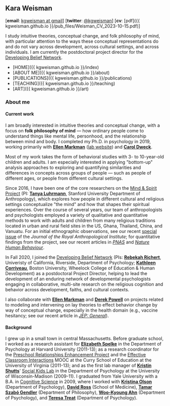 ## Kara Weisman

[**email**: [kgweisman at gmail](mailto:kgweisman@gmail.com)] [**twitter**: [@kgweisman](https://twitter.com/kgweisman)] [**cv**: [pdf]({{ kgweisman.github.io }}/pub_files/Weisman_CV_2023-10-15.pdf)]

I study intuitive theories, conceptual change, and folk philosophy of mind, with particular attention to the ways these conceptual representations do and do not vary across development, across cultural settings, and across individuals. I am currently the postdoctoral project director for the [Developing Belief Network](https://www.developingbelief.com/).

* [HOME]({{ kgweisman.github.io }}/index)
* [ABOUT ME]({{ kgweisman.github.io }}/about)
* [PUBLICATIONS]({{ kgweisman.github.io }}/publications)
* [TEACHING]({{ kgweisman.github.io }}/teaching)
* [ART]({{ kgweisman.github.io }}/art)

### About me

#### Current work

I am broadly interested in intuitive theories and conceptual change, with a focus on **folk philosophy of mind** — how ordinary people come to understand things like mental life, personhood, and the relationship between mind and body. I completed my Ph.D. in psychology in 2019, working primarily with **[Ellen Markman](https://profiles.stanford.edu/ellen-markman)** ([lab website](https://markmanlab.stanford.edu)) and **[Carol Dweck](https://profiles.stanford.edu/carol-dweck)**.

Most of my work takes the form of behavioral studies with 3- to 10-year-old children and adults. I am especially interested in applying "bottom-up" analysis approaches to exploring and quantifying similarities and differences in concepts across groups of people — such as people of different ages, or people from different cultural settings.

Since 2016, I have been one of the core researchers on the [Mind & Spirit Project](https://themindandspiritproject.stanford.edu/) (PI: **[Tanya Luhrmann](http://luhrmann.net/)**, Stanford University Department of Anthropology), which explores how people in different cultural and religious settings conceptualize "the mind" and how that shapes their spiritual experiences. Over the course of several years, our team of anthropologists and psychologists employed a variety of qualitative and quantitative methods to work with adults and children from many religious traditions located in urban and rural field sites in the US, Ghana, Thailand, China, and Vanuatu. For an initial ethnographic observations, see our recent [special issue](https://rai.onlinelibrary.wiley.com/toc/14679655/2020/26/S1) of the _Journal of the Royal Anthropological Institute_; for quantitative findings from the project, see our recent articles in [_PNAS_](https://www.pnas.org/content/118/5/e2016649118) and [_Nature Human Behaviour_](https://www.nature.com/articles/s41562-021-01184-8). 

In Fall 2020, I joined the [Developing Belief Network](https://www.developingbelief.com/) (PIs: **[Rebekah Richert](https://ccl.ucr.edu/our-team/director/)**, Univeristy of California, Riverside, Department of Psychology; **[Kathleen Corriveau](https://www.bu.edu/wheelock/profile/kathleen-corriveau/)**, Boston University, Wheelock College of Education & Human Development) as a postdoctoral Project Director, helping to lead the development of an enduring network of developmental psychologists engaging in collaborative, multi-site research on the religious cognition and behavior across development, faiths, and cultural contexts. 

I also collaborate with **[Ellen Markman](https://profiles.stanford.edu/ellen-markman)** and **[Derek Powell](http://www.derekmpowell.com/)** on projects related to modeling and intervening on lay theories to effect behavior change by way of conceptual change, especially in the health domain (e.g., vaccine hesitancy; see our recent article in [_JEP: General_](https://psycnet.apa.org/doiLanding?doi=10.1037%2Fxge0001324)).

#### Background

I grew up in a small town in central Massachusetts. Before graduate school, I worked as a research assistant for **[Elizabeth Spelke](https://www.harvardlds.org/our-labs/spelke-labspelke-lab-members/elizabeth-spelke/)** in the Department of Psychology at Harvard University (2011-13); as a research coordinator for the [Preschool Relationships Enhancement Project](https://curry.virginia.edu/faculty-research/centers-labs-projects/castl/preschool-relationships-enhancement-project-prep) and the [Effective Classroom Interactions](https://www.mooc-list.com/course/effective-classroom-interactions-supporting-young-children%E2%80%99s-development-coursera) MOOC at the Curry School of Education at the University of Virginia (2011-13); and as the first lab manager of **[Kristin Shutts](https://psych.wisc.edu/staff/shutts-kristin/)**' [Social Kids Lab](http://www.waisman.wisc.edu/socialkids/) in the Department of Psychology at the University of Wisconsin-Madison (2009-11). I graduated from Yale University with a B.A. in [Cognitive Science](http://cogsci.yale.edu/) in 2009, where I worked with **[Kristina Olson](https://psych.princeton.edu/person/kristina-olson)** (Department of Psychology), **[David Ross](http://medicine.yale.edu/psychiatry/people/david_a_ross.profile)** (School of Medicine), **[Tamar Szabó Gendler](http://tamar-gendler.yale.edu/)** (Department of Philosophy), **[Woo-Kyoung Ahn](http://ahnthinkinglab.yale.edu/)** (Department of Psychology), and **[Teresa Treat](https://psychology.uiowa.edu/people/teresa-treat)** (Department of Psychology).

